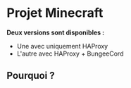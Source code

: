 # Projet Minecraft
**Deux versions sont disponibles :**
- Une avec uniquement HAProxy
- L'autre avec HAProxy + BungeeCord

## Pourquoi ?
